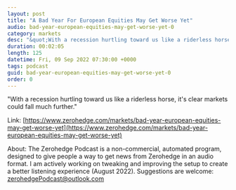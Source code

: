 ```yaml
---
layout: post
title: "A Bad Year For European Equities May Get Worse Yet"
audio: bad-year-european-equities-may-get-worse-yet-0
category: markets
desc: "&quot;With a recession hurtling toward us like a riderless horse, it's clear markets could fall much further.&quot;"
duration: 00:02:05
length: 125
datetime: Fri, 09 Sep 2022 07:30:00 +0000
tags: podcast
guid: bad-year-european-equities-may-get-worse-yet-0
order: 0
---
```

&quot;With a recession hurtling toward us like a riderless horse, it's clear markets could fall much further.&quot;

Link: [https://www.zerohedge.com/markets/bad-year-european-equities-may-get-worse-yet](https://www.zerohedge.com/markets/bad-year-european-equities-may-get-worse-yet)

About: The Zerohedge Podcast is a non-commercial, automated program, designed to give people a way to get news from Zerohedge in an audio format.  I am actively working on tweaking and improving the setup to create a better listening experience (August 2022).  Suggestions are welcome: [zerohedgePodcast@outlook.com](mailto:zerohedgePodcast@outlook.com)